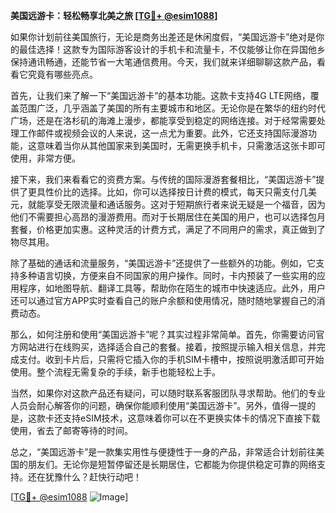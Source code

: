 **美国远游卡：轻松畅享北美之旅 [[TG💪+ @esim1088](https://t.me/s/esim1088)]**

如果你计划前往美国旅行，无论是商务出差还是休闲度假，“美国远游卡”绝对是你的最佳选择！这款专为国际游客设计的手机卡和流量卡，不仅能够让你在异国他乡保持通讯畅通，还能节省一大笔通信费用。今天，我们就来详细聊聊这款产品，看看它究竟有哪些亮点。

首先，让我们来了解一下“美国远游卡”的基本功能。这款卡支持4G LTE网络，覆盖范围广泛，几乎涵盖了美国的所有主要城市和地区。无论你是在繁华的纽约时代广场，还是在洛杉矶的海滩上漫步，都能享受到稳定的网络连接。对于经常需要处理工作邮件或视频会议的人来说，这一点尤为重要。此外，它还支持国际漫游功能，这意味着当你从其他国家来到美国时，无需更换手机卡，只需激活这张卡即可使用，非常方便。

接下来，我们来看看它的资费方案。与传统的国际漫游套餐相比，“美国远游卡”提供了更具性价比的选择。比如，你可以选择按日计费的模式，每天只需支付几美元，就能享受无限流量和通话服务。这对于短期旅行者来说无疑是一个福音，因为他们不需要担心高昂的漫游费用。而对于长期居住在美国的用户，也可以选择包月套餐，价格更加实惠。这种灵活的计费方式，满足了不同用户的需求，真正做到了物尽其用。

除了基础的通话和流量服务，“美国远游卡”还提供了一些额外的功能。例如，它支持多种语言切换，方便来自不同国家的用户操作。同时，卡内预装了一些实用的应用程序，如地图导航、翻译工具等，帮助你在陌生的城市中快速适应。此外，用户还可以通过官方APP实时查看自己的账户余额和使用情况，随时随地掌握自己的消费动态。

那么，如何注册和使用“美国远游卡”呢？其实过程非常简单。首先，你需要访问官方网站进行在线购买，选择适合自己的套餐。接着，按照提示输入相关信息，并完成支付。收到卡片后，只需将它插入你的手机SIM卡槽中，按照说明激活即可开始使用。整个流程无需复杂的手续，新手也能轻松上手。

当然，如果你对这款产品还有疑问，可以随时联系客服团队寻求帮助。他们的专业人员会耐心解答你的问题，确保你能顺利使用“美国远游卡”。另外，值得一提的是，这款卡还支持eSIM技术，这意味着你可以在不更换实体卡的情况下直接下载使用，省去了邮寄等待的时间。

总之，“美国远游卡”是一款集实用性与便捷性于一身的产品，非常适合计划前往美国的朋友们。无论你是短暂停留还是长期居住，它都能为你提供稳定可靠的网络支持。还在犹豫什么？赶快行动吧！

[[TG💪+ @esim1088](https://t.me/s/esim1088) ![Image](https://i.postimg.cc/4NQfJmqS/Snipaste-2025-05-13-00-14-12.png)]